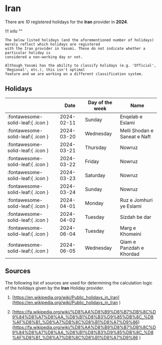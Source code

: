 # Iran

There are _10_ registered holidays for the **Iran** provider in **2024**.

!!! info ""

    The below listed holidays (and the aforementioned number of holidays) merely reflect which holidays are registered
    with the Iran provider in Yasumi. These do not indicate whether a particular holiday is
    considered a non-working day or not.

    Although Yasumi has the ability to classify holidays (e.g. 'Official', 'Regional', etc.), this isn't optimal
    feature and we are working on a different classification system.

## Holidays

|     | Date | Day of the week | Name |
| --- | ---- | --------------- | ---- |
| :fontawesome-solid-leaf:{ .icon } | 2024-02-11 | Sunday | Enqelab e Eslami |
| :fontawesome-solid-leaf:{ .icon } | 2024-03-20 | Wednesday | Melli Shodan e Saneat e Naft |
| :fontawesome-solid-leaf:{ .icon } | 2024-03-21 | Thursday | Nowruz |
| :fontawesome-solid-leaf:{ .icon } | 2024-03-22 | Friday | Nowruz |
| :fontawesome-solid-leaf:{ .icon } | 2024-03-23 | Saturday | Nowruz |
| :fontawesome-solid-leaf:{ .icon } | 2024-03-24 | Sunday | Nowruz |
| :fontawesome-solid-leaf:{ .icon } | 2024-04-01 | Monday | Ruz e Jomhuri ye Eslami |
| :fontawesome-solid-leaf:{ .icon } | 2024-04-02 | Tuesday | Sizdah be dar |
| :fontawesome-solid-leaf:{ .icon } | 2024-06-04 | Tuesday | Marg e Khomeini |
| :fontawesome-solid-leaf:{ .icon } | 2024-06-05 | Wednesday | Qiam e Panzdah e Khordad |

## Sources

The following list of sources are used for determining the calculation logic of
the holidays given by the **Iran** Holiday provider.


1. [https://en.wikipedia.org/wiki/Public_holidays_in_Iran](https://en.wikipedia.org/wiki/Public_holidays_in_Iran )
   
1. [https://fa.wikipedia.org/wiki/%D8%AA%D8%B9%D8%B7%DB%8C%D9%84%D8%A7%D8%AA_%D8%B1%D8%B3%D9%85%DB%8C_%D8%AF%D8%B1_%D8%A7%DB%8C%D8%B1%D8%A7%D9%86](https://fa.wikipedia.org/wiki/%D8%AA%D8%B9%D8%B7%DB%8C%D9%84%D8%A7%D8%AA_%D8%B1%D8%B3%D9%85%DB%8C_%D8%AF%D8%B1_%D8%A7%DB%8C%D8%B1%D8%A7%D9%86 )
   